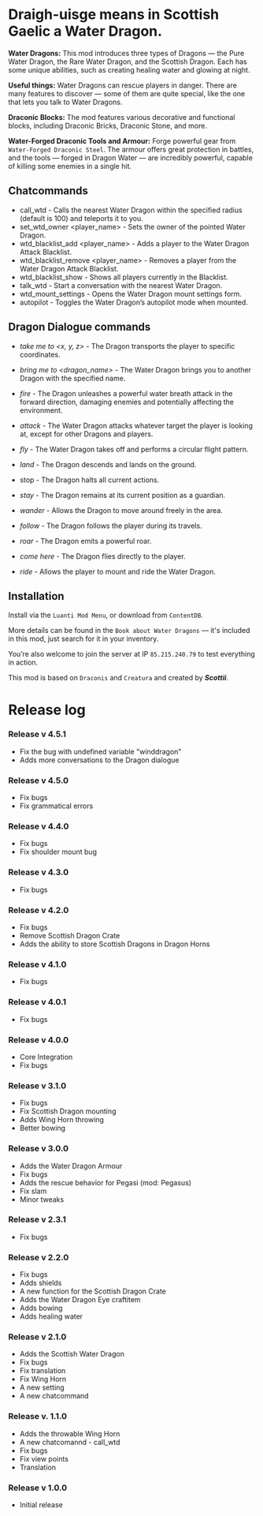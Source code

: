 # Draigh-uisge means in Scottish Gaelic a Water Dragon.

**Water Dragons:** This mod introduces three types of Dragons — the Pure Water Dragon, the Rare Water Dragon, and the Scottish Dragon. Each has some unique abilities, such as creating healing water and glowing at night.

**Useful things:** Water Dragons can rescue players in danger. There are many features to discover — some of them are quite special, like the one that lets you talk to Water Dragons.

**Draconic Blocks:** The mod features various decorative and functional blocks, including Draconic Bricks, Draconic Stone, and more.

**Water-Forged Draconic Tools and Armour:** Forge powerful gear from `Water-Forged Draconic Steel`. The armour offers great protection in battles, and the tools — forged in Dragon Water — are incredibly powerful, capable of killing some enemies in a single hit.

## Chatcommands
- call_wtd <radius> - Calls the nearest Water Dragon within the specified radius (default is 100) and teleports it to you.
- set_wtd_owner <player_name> - Sets the owner of the pointed Water Dragon.
- wtd_blacklist_add <player_name> - Adds a player to the Water Dragon Attack Blacklist.
- wtd_blacklist_remove <player_name> - Removes a player from the Water Dragon Attack Blacklist.
- wtd_blacklist_show - Shows all players currently in the Blacklist.
- talk_wtd - Start a conversation with the nearest Water Dragon.
- wtd_mount_settings - Opens the Water Dragon mount settings form.
- autopilot - Toggles the Water Dragon’s autopilot mode when mounted.


## Dragon Dialogue commands
- *take me to <x, y, z>* - The Dragon transports the player to specific coordinates.
- *bring me to <dragon_name>* - The Water Dragon brings you to another Dragon with the specified name.
- *fire* - The Dragon unleashes a powerful water breath attack in the forward direction, damaging enemies and potentially affecting the environment.
- *attack* - The Water Dragon attacks whatever target the player is looking at, except for other Dragons and players.
- *fly* - The Water Dragon takes off and performs a circular flight pattern.
- *land* - The Dragon descends and lands on the ground.

- stop - The Dragon halts all current actions.
- *stay* - The Dragon remains at its current position as a guardian.
- *wander* - Allows the Dragon to move around freely in the area.
- *follow* - The Dragon follows the player during its travels.
- *roar* - The Dragon emits a powerful roar.
- *come here* - The Dragon flies directly to the player.
- *ride* - Allows the player to mount and ride the Water Dragon.
	
	
## Installation
Install via the `Luanti Mod Menu`, or download from `ContentDB`.

More details can be found in the `Book about Water Dragons` — it's included in this mod, just search for it in your inventory.
	
You’re also welcome to join the server at IP `85.215.240.79` to test everything in action.

This mod is based on `Draconis` and `Creatura` and created by ***Scottii***.

# Release log

### Release v 4.5.1
- Fix the bug with undefined variable "winddragon"
- Adds more conversations to the Dragon dialogue
	
### Release v 4.5.0
- Fix bugs
- Fix grammatical errors

### Release v 4.4.0
- Fix bugs
- Fix shoulder mount bug

### Release v 4.3.0
- Fix bugs

### Release v 4.2.0
- Fix bugs
- Remove Scottish Dragon Crate
- Adds the ability to store Scottish Dragons in Dragon Horns

### Release v 4.1.0
- Fix bugs

### Release v 4.0.1
- Fix bugs

### Release v 4.0.0
- Core Integration
- Fix bugs

### Release v 3.1.0
- Fix bugs
- Fix Scottish Dragon mounting
- Adds Wing Horn throwing
- Better bowing

### Release v 3.0.0
- Adds the Water Dragon Armour
- Fix bugs
- Adds the rescue behavior for Pegasi (mod: Pegasus)
- Fix slam
- Minor tweaks

### Release v 2.3.1
- Fix bugs

### Release v 2.2.0
- Fix bugs
- Adds shields
- A new function for the Scottish Dragon Crate
- Adds the Water Dragon Eye craftitem
- Adds bowing
- Adds healing water

### Release v 2.1.0
- Adds the Scottish Water Dragon
- Fix bugs
- Fix translation
- Fix Wing Horn
- A new setting
- A new chatcommand

### Release v. 1.1.0
- Adds the throwable Wing Horn
- A new chatcomannd - call_wtd
- Fix bugs
- Fix view points
- Translation

### Release v 1.0.0
- Initial release